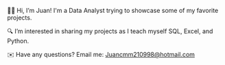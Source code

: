👋🏾 Hi, I’m Juan! I'm a Data Analyst trying to showcase some of my favorite projects.

🔍 I’m interested in sharing my projects as I teach myself SQL, Excel, and Python.

✉️ Have any questions? Email me: Juancmm210998@hotmail.com
